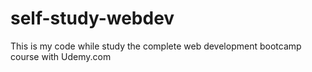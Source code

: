 # self-study-webdev

This is my code while study the complete web development bootcamp course with Udemy.com
